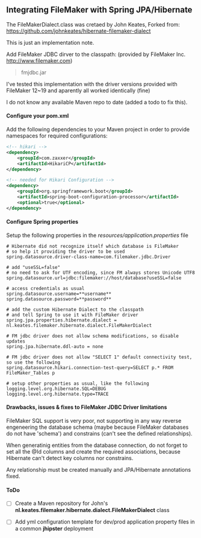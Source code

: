 ## Integrating FileMaker with Spring JPA/Hibernate

The FileMakerDialect.class was cretaed by John Keates, 
Forked from: https://github.com/johnkeates/hibernate-filemaker-dialect

This is just an implementation note.

Add FileMaker JDBC dirver to the classpath:
(provided by FileMaker Inc. http://www.filemaker.com)

> fmjdbc.jar

I've tested this implementation with the driver versions provided with FileMaker 12~19 and aparently all worked identically (fine)

I do not know any available Maven repo to date (added a todo to fix this).

#### Configure your pom.xml

Add the following dependencies to your Maven project in order to provide namespaces for required configurations:
```xml
<!-- hikari -->
<dependency>
    <groupId>com.zaxxer</groupId>
    <artifactId>HikariCP</artifactId>
</dependency>

<!-- needed for Hikari Configuration -->
<dependency>
    <groupId>org.springframework.boot</groupId>
    <artifactId>spring-boot-configuration-processor</artifactId>
    <optional>true</optional>
</dependency>
```

#### Configure Spring properties

Setup the following properties in the *resources/application.properties* file

```properties
# Hibernate did not recognize itself which database is FileMaker
# so help it providing the driver to be used
spring.datasource.driver-class-name=com.filemaker.jdbc.Driver

# add "useSSL=false"
# no need to ask for UTF encoding, since FM always stores Unicode UTF8
spring.datasource.url=jdbc:filemaker://host/database?useSSL=false

# access credentials as usual
spring.datasource.username=**username**
spring.datasource.password=**password**

# add the custom Hibernate Dialect to the classpath
# and tell Spring to use it with FileMaker driver
spring.jpa.properties.hibernate.dialect = nl.keates.filemaker.hibernate.dialect.FileMakerDialect

# FM jdbc driver does not allow schema modifications, so disable updates
spring.jpa.hibernate.ddl-auto = none

# FM jdbc driver does not allow "SELECT 1" default connectivity test, so use the following
spring.datasource.hikari.connection-test-query=SELECT p.* FROM FileMaker_Tables p

# setup other properties as usual, like the following
logging.level.org.hibernate.SQL=DEBUG
logging.level.org.hibernate.type=TRACE

```

#### Drawbacks, issues & fixes to FileMaker JDBC Driver limitations

FileMaker SQL support is very poor, not supporting in any way reverse engeneering the database schema (maybe because FileMaker databases do not have 'schema') and constrains (can't see the defined relationships).

When generatinig entities from the database connection, do not forget to set all the @Id columns and create the required associations, because Hibernate can't detect key columns nor constrains.

Any relationship must be created manually and JPA/Hibernate annotations fixed.

#### ToDo

- [ ] Create a Maven repository for John's **nl.keates.filemaker.hibernate.dialect.FileMakerDialect** class
- [ ] Add yml configuration template for dev/prod application property files in a common **jhipster** deployment

